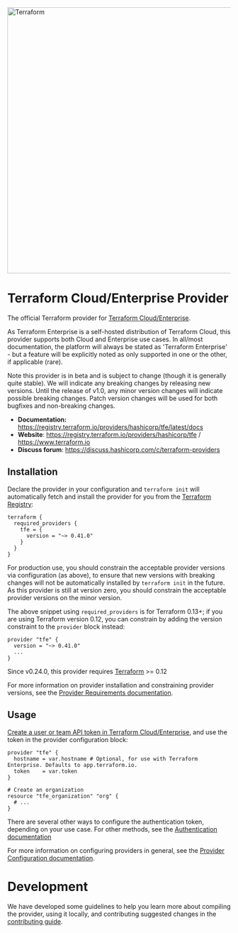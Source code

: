 <img alt="Terraform" src="https://www.datocms-assets.com/2885/1629941242-logo-terraform-main.svg" width="600px">


# Terraform Cloud/Enterprise Provider

The official Terraform provider for [Terraform Cloud/Enterprise](https://www.hashicorp.com/products/terraform).

As Terraform Enterprise is a self-hosted distribution of Terraform Cloud, this
provider supports both Cloud and Enterprise use cases. In all/most
documentation, the platform will always be stated as 'Terraform Enterprise' -
but a feature will be explicitly noted as only supported in one or the other, if
applicable (rare).

Note this provider is in beta and is subject to change (though it is generally
quite stable). We will indicate any breaking changes by releasing new versions.
Until the release of v1.0, any minor version changes will indicate possible
breaking changes. Patch version changes will be used for both bugfixes and
non-breaking changes.

- **Documentation:** https://registry.terraform.io/providers/hashicorp/tfe/latest/docs
- **Website**: https://registry.terraform.io/providers/hashicorp/tfe / https://www.terraform.io
- **Discuss forum**: https://discuss.hashicorp.com/c/terraform-providers

## Installation

Declare the provider in your configuration and `terraform init` will automatically fetch and install the provider for you from the [Terraform Registry](https://registry.terraform.io/):

```hcl
terraform {
  required_providers {
    tfe = {
      version = "~> 0.41.0"
    }
  }
}
```

For production use, you should constrain the acceptable provider versions via
configuration (as above), to ensure that new versions with breaking changes will
not be automatically installed by `terraform init` in the future. As this provider
is still at version zero, you should constrain the acceptable provider versions
on the minor version.

The above snippet using `required_providers` is for Terraform 0.13+; if you are using Terraform version 0.12, you can constrain by adding the version constraint to the `provider` block instead:

```hcl
provider "tfe" {
  version = "~> 0.41.0"
  ...
}
```

Since v0.24.0, this provider requires [Terraform](https://developer.hashicorp.com/terraform/downloads) >= 0.12

For more information on provider installation and constraining provider versions, see the [Provider Requirements documentation](https://developer.hashicorp.com/terraform/language/providers/requirements).

## Usage

[Create a user or team API token in Terraform Cloud/Enterprise](https://developer.hashicorp.com/terraform/cloud-docs/users-teams-organizations/api-tokens), and use the token in the provider configuration block:

```hcl
provider "tfe" {
  hostname = var.hostname # Optional, for use with Terraform Enterprise. Defaults to app.terraform.io.
  token    = var.token
}

# Create an organization
resource "tfe_organization" "org" {
  # ...
}
```

There are several other ways to configure the authentication token, depending on
your use case. For other methods, see the [Authentication documentation](https://registry.terraform.io/providers/hashicorp/tfe/latest/docs#authentication)

For more information on configuring providers in general, see the [Provider Configuration documentation](https://developer.hashicorp.com/terraform/language/providers/configuration).

# Development

We have developed some guidelines to help you learn more about compiling the provider, using it locally, and contributing suggested changes in the [contributing guide](https://hashicorp.github.io/terraform-provider-tfe/).
